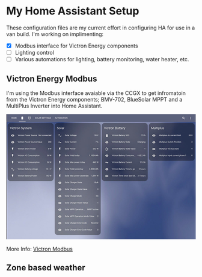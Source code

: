 # My Home Assistant Setup
These configuration files are my current effort in configuring HA for use in a van build.
I'm working on implimenting:
- [x] Modbus interface for Victron Energy components
- [ ] Lighting control
- [ ] Various automations for lighting, battery monitoring, water heater, etc.

Victron Energy Modbus 
------------------------------------------------------------
I'm using the Modbus interface avaiable via the CCGX to get infromatoin from the Victron Energy components; BMV-702, BlueSolar MPPT and a MultiPlus Inverter into Home Assistant.

![victron-sensors](./docs/assets/victron-sensors.jpg)

More Info: [Victron Modbus](docs/victron-modbus.md)

Zone based weather 
------------------------------------------------------------
